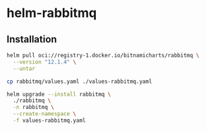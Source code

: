 # helm-rabbitmq

## Installation

```bash
helm pull oci://registry-1.docker.io/bitnamicharts/rabbitmq \
  --version "12.1.4" \
  --untar

cp rabbitmq/values.yaml ./values-rabbitmq.yaml

helm upgrade --install rabbitmq \
  ./rabbitmq \
  -n rabbitmq \
  --create-namespace \
  -f values-rabbitmq.yaml

```
